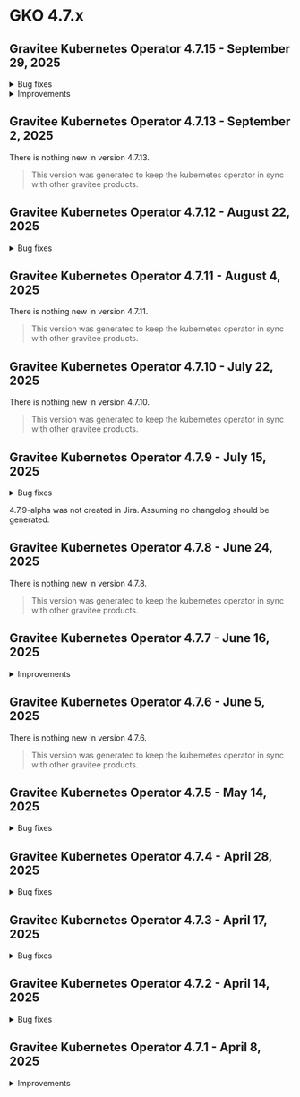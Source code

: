 # GKO 4.7.x

## Gravitee Kubernetes Operator 4.7.15 - September 29, 2025
    
<details>
<summary>Bug fixes</summary>

  **GKO**

  * Can't delete SharedPolicyGroup [#10827](https://github.com/gravitee-io/issues/issues/10827)
  * Finalizer of a secret un-referenced by a context don't get removed  on update [#10707](https://github.com/gravitee-io/issues/issues/10707)

</details>


<details>
<summary>Improvements</summary>

  **GKO**

  * Add proxy support for HTTP client [#10830](https://github.com/gravitee-io/issues/issues/10830)

</details>


## Gravitee Kubernetes Operator 4.7.13 - September 2, 2025

There is nothing new in version 4.7.13.

> This version was generated to keep the kubernetes operator in sync with other gravitee products.
> 
## Gravitee Kubernetes Operator 4.7.12 - August 22, 2025
    
<details>
<summary>Bug fixes</summary>

  * GKO-created applications can be deleted through the portal UI [#10651](https://github.com/gravitee-io/issues/issues/10651)
</details>


## Gravitee Kubernetes Operator 4.7.11 - August 4, 2025

There is nothing new in version 4.7.11.

> This version was generated to keep the kubernetes operator in sync with other gravitee products.


## Gravitee Kubernetes Operator 4.7.10 - July 22, 2025

There is nothing new in version 4.7.10.

> This version was generated to keep the kubernetes operator in sync with other gravitee products.


## Gravitee Kubernetes Operator 4.7.9 - July 15, 2025
    
<details>
<summary>Bug fixes</summary>

  * Promotion between multiple clusters fails because of plan IDs duplication [#10641](https://github.com/gravitee-io/issues/issues/10641)
</details>


4.7.9-alpha was not created in Jira. Assuming no changelog should be generated.

## Gravitee Kubernetes Operator 4.7.8 - June 24, 2025

There is nothing new in version 4.7.8.

> This version was generated to keep the kubernetes operator in sync with other gravitee products.

## Gravitee Kubernetes Operator 4.7.7 - June 16, 2025

<details>

<summary>Improvements</summary>

* Allow to specify custom annotations and labels on manager deployment / pod [#10613](https://github.com/gravitee-io/issues/issues/10613)

</details>

## Gravitee Kubernetes Operator 4.7.6 - June 5, 2025

There is nothing new in version 4.7.6.

> This version was generated to keep the kubernetes operator in sync with other gravitee products.

## Gravitee Kubernetes Operator 4.7.5 - May 14, 2025

<details>

<summary>Bug fixes</summary>

* Management Context Could not be resolved in Webhook when GKO deployed on multiple namespaces [#10562](https://github.com/gravitee-io/issues/issues/10562)
* Unable to delete APIs using GKO templating [#10554](https://github.com/gravitee-io/issues/issues/10554)
* API Policies show disabled in the UI for V4 API's created via the GKO operator. [#10543](https://github.com/gravitee-io/issues/issues/10543)
* mAPI throws exception an Application is created using GKO with empty pictureUrl [#10531](https://github.com/gravitee-io/issues/issues/10531)

</details>

## Gravitee Kubernetes Operator 4.7.4 - April 28, 2025

<details>

<summary>Bug fixes</summary>

* auto-assigned groups are not added to applications [#10513](https://github.com/gravitee-io/issues/issues/10513)
* Unable to remove kubernetes secret used as template for an APIV4 [#10510](https://github.com/gravitee-io/issues/issues/10510)
* Change in Config Maps or Secrets used for templating are not reflected in targeted resources [#10498](https://github.com/gravitee-io/issues/issues/10498)

</details>

## Gravitee Kubernetes Operator 4.7.3 - April 17, 2025

<details>

<summary>Bug fixes</summary>

* APIs updated via GKO lose automatic group associations if not present on the CRD [#10508](https://github.com/gravitee-io/issues/issues/10508)
* Installing several operators in multiple namespaces is not possible due to webhook conflict [#10499](https://github.com/gravitee-io/issues/issues/10499)
* Validation webhook accepts MTLS plan for native APIs [#10506](https://github.com/gravitee-io/issues/issues/10506)

</details>

## Gravitee Kubernetes Operator 4.7.2 - April 14, 2025

<details>

<summary>Bug fixes</summary>

* v4 APIs created via GKO not displayed in assigned Category [#10448](https://github.com/gravitee-io/issues/issues/10448)

</details>

## Gravitee Kubernetes Operator 4.7.1 - April 8, 2025

<details>

<summary>Improvements</summary>

* Allow to set `hostNetwork` flag in manager deployment [#10478](https://github.com/gravitee-io/issues/issues/10478)

</details>
